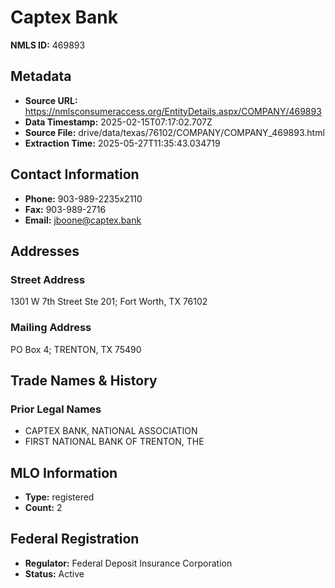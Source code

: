 # Captex Bank

**NMLS ID:** 469893

## Metadata
- **Source URL:** https://nmlsconsumeraccess.org/EntityDetails.aspx/COMPANY/469893
- **Data Timestamp:** 2025-02-15T07:17:02.707Z
- **Source File:** drive/data/texas/76102/COMPANY/COMPANY_469893.html
- **Extraction Time:** 2025-05-27T11:35:43.034719

## Contact Information
- **Phone:** 903-989-2235x2110
- **Fax:** 903-989-2716
- **Email:** jboone@captex.bank

## Addresses
### Street Address
1301 W 7th Street Ste 201; Fort Worth, TX 76102

### Mailing Address
PO Box 4; TRENTON, TX 75490

## Trade Names & History
### Prior Legal Names
- CAPTEX BANK, NATIONAL ASSOCIATION
- FIRST NATIONAL BANK OF TRENTON, THE

## MLO Information
- **Type:** registered
- **Count:** 2

## Federal Registration
- **Regulator:** Federal Deposit Insurance Corporation
- **Status:** Active
